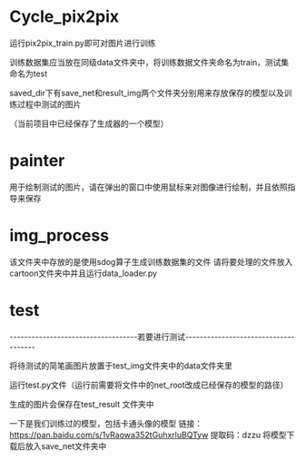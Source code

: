 # Cycle_pix2pix

运行pix2pix_train.py即可对图片进行训练

训练数据集应当放在同级data文件夹中，将训练数据文件夹命名为train，测试集命名为test

saved_dir下有save_net和result_img两个文件夹分别用来存放保存的模型以及训练过程中测试的图片

（当前项目中已经保存了生成器的一个模型）
# painter
用于绘制测试的图片，请在弹出的窗口中使用鼠标来对图像进行绘制，并且依照指导来保存

# img_process
该文件夹中存放的是使用sdog算子生成训练数据集的文件
请将要处理的文件放入cartoon文件夹中并且运行data_loader.py

# test
-----------------------------------若要进行测试-------------------------------------


将待测试的简笔画图片放置于test_img文件夹中的data文件夹里

运行test.py文件（运行前需要将文件中的net_root改成已经保存的模型的路径）

生成的图片会保存在test_result 文件夹中


一下是我们训练过的模型，包括卡通头像的模型
链接：https://pan.baidu.com/s/1vRaowa352tGuhxrluBQTyw 
提取码：dzzu 
将模型下载后放入save_net文件夹中
